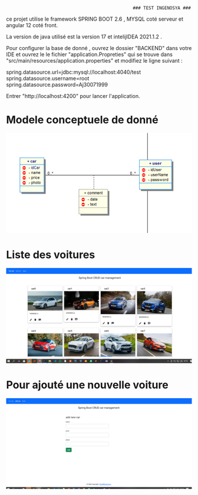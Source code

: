                                                     ### TEST INGENOSYA ###

ce projet utilise le framework SPRING BOOT 2.6 , MYSQL coté serveur et angular 12 coté front.

La version de java utilisé est la version 17 et intelijIDEA 2021.1.2 .


Pour configurer la base de donné , ouvrez le dossier "BACKEND" dans votre IDE et ouvrez le le fichier "application.Propreties" qui se trouve 
dans "src/main/resources/application.properties" et modifiez le ligne suivant :

spring.datasource.url=jdbc:mysql://localhost:4040/test
spring.datasource.username=root
spring.datasource.password=Aj30071999


Entrer "http://localhost:4200" pour lancer l'application.

# Modele conceptuele de donné
![alt text](https://github.com/armandjudicael/testNiveau/blob/master/mcdImg.PNG?raw=true)

# Liste des voitures
![alt text](https://github.com/armandjudicael/testNiveau/blob/master/car-list.PNG?raw=true)

# Pour ajouté une nouvelle voiture
![alt text](https://github.com/armandjudicael/testNiveau/blob/master/addCar.PNG?raw=true)
